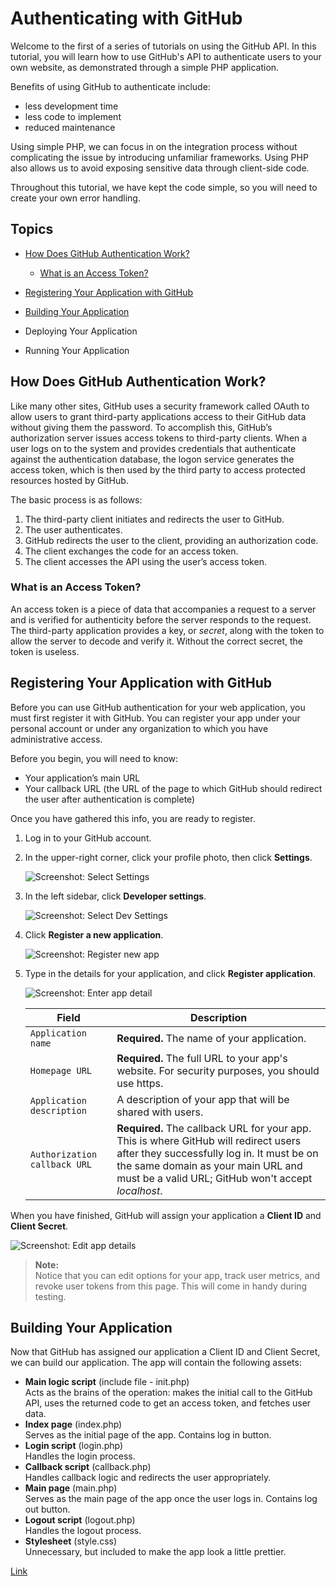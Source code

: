 # Authenticating with GitHub

Welcome to the first of a series of tutorials on using the GitHub API. In this tutorial, you will learn how to use GitHub's API to authenticate users to your own website, as demonstrated through a simple PHP application. 

Benefits of using GitHub to authenticate include:

- less development time
-	less code to implement
- reduced maintenance

Using simple PHP, we can focus in on the integration process without complicating the issue by introducing unfamiliar frameworks. Using PHP also allows us to avoid exposing sensitive data through client-side code. 

Throughout this tutorial, we have kept the code simple, so you will need to create your own error handling.

## Topics

- [How Does GitHub Authentication Work?](#how-does-github-authentication-work)
  - [What is an Access Token?](#what-is-an-access-token)
- [Registering Your Application with GitHub](#registering-your-application-with-github)

- [Building Your Application](#building-your-application)
- Deploying Your Application
- Running Your Application

## How Does GitHub Authentication Work?

Like many other sites, GitHub uses a security framework called OAuth to allow users to grant third-party applications access to their GitHub data without giving them the password. To accomplish this, GitHub’s authorization server issues access tokens to third-party clients. When a user logs on to the system and provides credentials that authenticate against the authentication database, the logon service generates the access token, which is then used by the third party to access protected resources hosted by GitHub.

The basic process is as follows:

1. The third-party client initiates and redirects the user to GitHub.
2. The user authenticates.
3. GitHub redirects the user to the client, providing an authorization code.
4. The client exchanges the code for an access token.
5. The client accesses the API using the user’s access token.

### What is an Access Token?

An access token is a piece of data that accompanies a request to a server and is verified for authenticity before the server responds to the request. The third-party application provides a key, or _secret_, along with the token to allow the server to decode and verify it. Without the correct secret, the token is useless.

## Registering Your Application with GitHub

Before you can use GitHub authentication for your web application, you must first register it with GitHub. You can register your app under your personal account or under any organization to which you have administrative access.

Before you begin, you will need to know:

-	Your application’s main URL
-	Your callback URL (the URL of the page to which GitHub should redirect the user after authentication is complete)

Once you have gathered this info, you are ready to register.

1. Log in to your GitHub account.
2. In the upper-right corner, click your profile photo, then click **Settings**.

    ![Screenshot: Select Settings](https://github.com/rachelkhoriander/tech-task/blob/master/tutorial/images/reg_2_sel_settings.png)
    
3. In the left sidebar, click **Developer settings**.

    ![Screenshot: Select Dev Settings](https://github.com/rachelkhoriander/tech-task/blob/master/tutorial/images/reg_3_sel_dev_settings.png)

4. Click **Register a new application**.

    ![Screenshot: Register new app](https://github.com/rachelkhoriander/tech-task/blob/master/tutorial/images/reg_4_sel_reg_new_app.png)

5. Type in the details for your application, and click **Register application**.

    ![Screenshot: Enter app detail](https://github.com/rachelkhoriander/tech-task/blob/master/tutorial/images/reg_5_reg_app.png)

    Field                        | Description
    -----------------------------|-------------------------------
    `Application name`           | **Required.** The name of your application.
    `Homepage URL`               | **Required.** The full URL to your app's website. For security purposes, you should use https.
    `Application description`    | A description of your app that will be shared with users.
    `Authorization callback URL` | **Required.** The callback URL for your app. This is where GitHub will redirect users after they successfully log in. It must be on the same domain as your main URL and must be a valid URL; GitHub won't accept _localhost_.

When you have finished, GitHub will assign your application a **Client ID** and **Client Secret**. 

![Screenshot: Edit app details](https://github.com/rachelkhoriander/tech-task/blob/master/tutorial/images/reg_6_app_reg_final.png)

> **Note:**  
> Notice that you can edit options for your app, track user metrics, and revoke user tokens from this page. This will come in handy during testing.

## Building Your Application

Now that GitHub has assigned our application a Client ID and Client Secret, we can build our application. The app will contain the following assets:

- **Main logic script** (include file - init.php)  
    Acts as the brains of the operation: makes the initial call to the GitHub API, uses the returned code to get an access token, and fetches user data.
- **Index page** (index.php)  
    Serves as the initial page of the app. Contains log in button.
- **Login script** (login.php)  
    Handles the login process.
-	**Callback script** (callback.php)  
    Handles callback logic and redirects the user appropriately.
-	**Main page** (main.php)  
    Serves as the main page of the app once the user logs in. Contains log out button.
-	**Logout script** (logout.php)  
    Handles the logout process.
-	**Stylesheet** (style.css)  
    Unnecessary, but included to make the app look a little prettier.







[Link](http://www.sems-tech.com)


